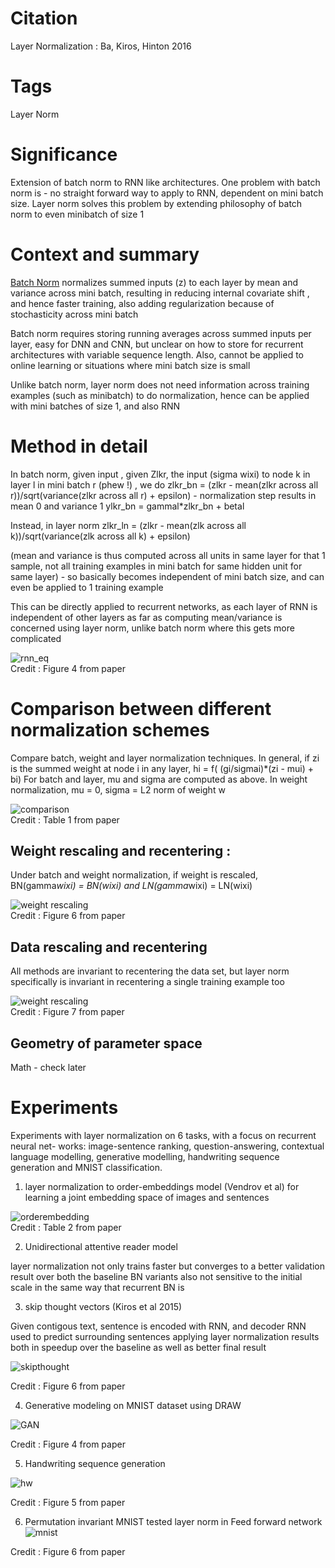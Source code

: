 # Citation  

Layer Normalization : 
Ba, Kiros, Hinton 2016

# Tags  

Layer Norm

# Significance

Extension of batch norm to RNN like architectures. One problem with batch norm is - no straight forward way to apply to RNN,
dependent on mini batch size. Layer norm solves this problem by extending philosophy of batch norm to even minibatch of size 1


# Context and summary  

[Batch Norm](../batchnorm_ioffe_2015/batchnor_ioffe_2015.md) normalizes summed inputs (z) to each layer by mean and variance across 
mini batch, resulting in reducing internal covariate shift , and hence faster training, also adding regularization because
of stochasticity across mini batch

Batch norm requires storing running averages across summed inputs per layer, easy for DNN and CNN, but unclear on how to store
for recurrent architectures with variable sequence length. Also, cannot be applied to online learning or situations where mini batch
size is small

Unlike batch norm, layer norm does not need information across training examples (such as minibatch) to do normalization,
hence can be applied with mini batches of size 1, and also RNN

# Method in detail


In batch norm, given input ,  given Zlkr, the input (sigma wixi) to node k in layer l in mini batch r (phew !) ,
we do zlkr_bn = (zlkr - mean(zlkr across all r))/sqrt(variance(zlkr across all r) + epsilon) - normalization step results in mean 0 and variance 1
ylkr_bn = gammal*zlkr_bn + betal


Instead, in layer norm
zlkr_ln = (zlkr - mean(zlk across all k))/sqrt(variance(zlk across all k) + epsilon) 

(mean and variance is thus computed across all units in same layer for that 1 sample, not all training examples in mini batch
for same hidden unit for same layer) -
so basically becomes independent of mini batch size, and can even be applied to 1 training example

This can be directly applied to recurrent networks,
as each layer of RNN is independent of other layers as far as computing mean/variance is concerned using layer norm,
unlike batch norm where this gets more complicated




![rnn_eq](layernorm1.png "Figure 4 from paper")  
Credit : Figure 4 from paper


# Comparison between different normalization schemes

Compare batch, weight and layer normalization techniques.
In general, if zi is the summed weight at node i in any layer,
hi = f( (gi/sigmai)*(zi - mui) + bi)
For batch and layer, mu and sigma are computed as above.
In weight normalization,  mu = 0, sigma = L2 norm of weight w

![comparison](layernorm3.png "Table 1 from paper")  
Credit : Table 1 from paper



## Weight rescaling and recentering : 

Under batch and weight normalization, if weight is rescaled, BN(gamma*wixi) = BN(wixi) and LN(gamma*wixi) = LN(wixi)

![weight rescaling](layernorm2.png "Figure 6 from paper")  
Credit : Figure 6 from paper

## Data rescaling and recentering

All methods are invariant to recentering the data set, but layer norm specifically is invariant in recentering a single training 
example too


![weight rescaling](layernorm4.png "Figure 7 from paper")  
Credit : Figure 7 from paper


## Geometry of parameter space

Math - check later





# Experiments  


Experiments with layer normalization on 6 tasks, with a focus on recurrent neural net- works: image-sentence ranking, 
question-answering, contextual language modelling, generative modelling, handwriting sequence generation and 
MNIST classification. 


1) layer normalization to  order-embeddings model  (Vendrov et al) for learning a joint embedding space of images and sentences

![orderembedding](layernorm5.png "Table 2 from paper")  
Credit : Table 2 from paper

2) Unidirectional attentive reader model

layer normalization not only trains faster but converges to a better validation result over both the baseline
BN variants also not sensitive to the initial scale in the same way that recurrent BN is


3) skip thought vectors (Kiros et al 2015) 

Given contigous text, sentence is encoded with RNN, and decoder RNN used to predict surrounding sentences
applying layer normalization results both in speedup over the baseline as well as better final result

![skipthought](layernorm6.png "Figure 6 from paper")  

Credit : Figure 6 from paper

4) Generative modeling on MNIST dataset using DRAW

![GAN](layernorm7.png "Figure 7 from paper")  

Credit : Figure 4 from paper

5) Handwriting sequence generation

![hw](layernorm9.png "Figure 7 from paper")  

Credit : Figure 5 from paper

6) Permutation invariant MNIST
tested layer norm in Feed forward network
![mnist](layernorm8.png "Figure 6 from paper")  

Credit : Figure 6 from paper

